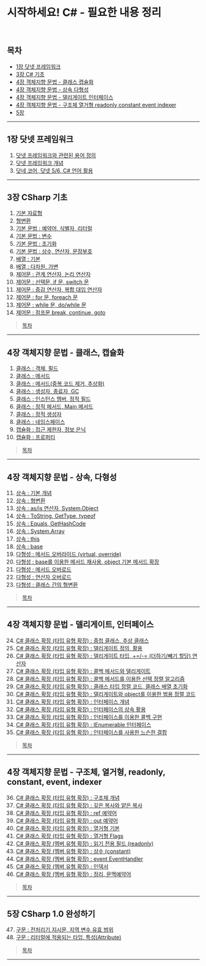 # 시작하세요! C# - 필요한 내용 정리
<br>

## 목차
- [1장 닷넷 프레임워크](#1장-닷넷-프레임워크)
- [3장 C# 기초](#3장-CSharp-기초)
- [4장 객체지향 문법 - 클래스 캡슐화](#4장-객체지향-문법---클래스-캡슐화)
- [4장 객체지향 문법 - 상속 다형성](#4장-객체지향-문법---상속-다형성)
- [4장 객체지향 문법 - 델리게이트 인터페이스](#4장-객체지향-문법---델리게이트-인터페이스)
- [4장 객체지향 문법 - 구조체 열거형 readonly constant event indexer](#4장-객체지향-문법---구조체-열거형-readonly-constant-event-indexer)
- [5장 ](#5장-csharp-1.0-완성하기)
---

## 1장 닷넷 프레임워크
1. [닷넷 프레임워크와 관련된 용어 정의](./Contents/Chapter_01_닷넷/01_닷넷_프레임워크와_관련_용어.md)
2. [닷넷 프레임워크 개념](./Contents/Chapter_01_닷넷/02_닷넷_프레임워크_개념.md)
3. [닷네 코어, 닷넷 5/6, C# 언어 활용](./Contents/Chapter_01_닷넷/03_닷넷_코어_5-6_CSharp_활용.md)
---

## 3장 CSharp 기초
1. [기본 자료형](./Contents/Chapter_03_기초/01_기본_자료형.md)
2. [형변환](./Contents/Chapter_03_기초/02_형변환.md)
3. [기본 문법 : 예약어, 식별자, 리터럴](./Contents/Chapter_03_기초/03_예약어_식별자_리터럴.md)
4. [기본 문법 : 변수](./Contents/Chapter_03_기초/04_변수.md)
5. [기본 문법 : 초기화](./Contents/Chapter_03_기초/05_초기화.md)
6. [기본 문법 : 상수, 연산자, 문장부호](./Contents/Chapter_03_기초/06_상수_연산자_문장부호.md)
7. [배열 : 기본](./Contents/Chapter_03_기초/07_[배열]_기본.md)
8. [배열 : 다차원, 가변](./Contents/Chapter_03_기초/08_[배열]_다차원_가변.md)
9. [제어문 : 관계 연산자, 논리 연산자](./Contents/Chapter_03_기초/09_[제어문]_관계_논리_연산자.md)
10. [제어문 : 선택문, if 문, switch 문](./Contents/Chapter_03_기초/10_[제어문]_선택문_if_switch.md)
11. [제어문 : 증감 연산자, 복합 대입 연산자](./Contents/Chapter_03_기초/11_[제어문]_증감_복합_대입.md)
12. [제어문 : for 문, foreach 문](./Contents/Chapter_03_기초/12_[제어문]_for_foreach.md)
13. [제어문 : while 문, do/while 문](./Contents/Chapter_03_기초/13_[제어문]_while_do_while.md)
14. [제어문 : 점프문 break, continue, goto](./Contents/Chapter_03_기초/14_[제어문]_break_continue_goto.md)
> [목차](#목차)
---

## 4장 객체지향 문법 - 클래스, 캡슐화
1. [클래스 : 객체, 필드](./Contents/Chapter_04_객체_지향_프로그래밍/ㄱ_클래스/01_객체_필드.md)
2. [클래스 : 메서드](./Contents/Chapter_04_객체_지향_프로그래밍/ㄱ_클래스/02_메서드.md)
3. [클래스 : 메서드(중복 코드 제거, 추상화)](./Contents/Chapter_04_객체_지향_프로그래밍/ㄱ_클래스/03_중복코드제거_추상화.md)
4. [클래스 : 생성자, 종료자, GC](./Contents/Chapter_04_객체_지향_프로그래밍/ㄱ_클래스/04_생성자_종료자_GC.md)
5. [클래스 : 인스턴스 멤버, 정적 필드](./Contents/Chapter_04_객체_지향_프로그래밍/ㄱ_클래스/05_인스턴스_맴버_정적_필드.md)
6. [클래스 : 정적 메서드, Main 메서드](./Contents/Chapter_04_객체_지향_프로그래밍/ㄱ_클래스/06_정적_메서드_Main_메서드.md)
7. [클래스 : 정적 생성자](./Contents/Chapter_04_객체_지향_프로그래밍/ㄱ_클래스/07_정적_생성자.md)
8. [클래스 : 네임스페이스](./Contents/Chapter_04_객체_지향_프로그래밍/ㄱ_클래스/08_네임스페이스.md)
9. [캡슐화 : 접근 제한자, 정보 은닉](./Contents/Chapter_04_객체_지향_프로그래밍/ㄴ_캡슐화/09_접근_제한자_정보_은닉.md)
10. [캡슐화 : 프로퍼티](./Contents/Chapter_04_객체_지향_프로그래밍/ㄴ_캡슐화/10_프로퍼티.md)
> [목차](#목차)
---

## 4장 객체지향 문법 - 상속, 다형성
11. [상속 : 기본 개념](./Contents/Chapter_04_객체_지향_프로그래밍/ㄷ_상속/11_기본_개념.md)
12. [상속 : 형변환](./Contents/Chapter_04_객체_지향_프로그래밍/ㄷ_상속/12_형변환.md)
13. [상속 : as/is 연산자, System.Object](./Contents/Chapter_04_객체_지향_프로그래밍/ㄷ_상속/13_as_is_연산자_System.Object.md)
14. [상속 : ToString, GetType, typeof](./Contents/Chapter_04_객체_지향_프로그래밍/ㄷ_상속/14_ToString_GetType_typeof.md)
15. [상속 : Equals, GetHashCode](./Contents/Chapter_04_객체_지향_프로그래밍/ㄷ_상속/15_Equals_GetHashCode.md)
16. [상속 : System.Array](./Contents/Chapter_04_객체_지향_프로그래밍/ㄷ_상속/16_System.Array.md)
17. [상속 : this](./Contents/Chapter_04_객체_지향_프로그래밍/ㄷ_상속/17_this.md)
18. [상속 : base](./Contents/Chapter_04_객체_지향_프로그래밍/ㄷ_상속/18_base.md)
19. [다형성 : 메서드 오버라이드 (virtual, override)](./Contents/Chapter_04_객체_지향_프로그래밍/ㄹ_다형성/19_메서드_오버라이드.md)
20. [다형성 : base를 이용한 메서드 재사용, object 기본 메서드 확장](./Contents/Chapter_04_객체_지향_프로그래밍/ㄹ_다형성/20_메서드_재사용_메서드_확장.md)
21. [다형성 : 메서드 오버로드](./Contents/Chapter_04_객체_지향_프로그래밍/ㄹ_다형성/21_메서드_오버로드.md)
22. [다형성 : 연산자 오버로드](./Contents/Chapter_04_객체_지향_프로그래밍/ㄹ_다형성/22_연산자_오버로드.md)
23. [다형성 : 클래스 간의 형변환](./Contents/Chapter_04_객체_지향_프로그래밍/ㄹ_다형성/23_클래스_간의_형변환.md)
> [목차](#목차)
---

## 4장 객체지향 문법 - 델리게이트, 인터페이스
24. [C# 클래스 확장 (타입 유형 확장) : 중첩 클래스, 추상 클래스](./Contents/Chapter_04_객체_지향_프로그래밍/ㅁ_클래스_확장/ㄱ_델리게이트/24_중첩_클래스_추상_클래스.md)
25. [C# 클래스 확장 (타입 유형 확장) : 델리게이트 정의, 활용](./Contents/Chapter_04_객체_지향_프로그래밍/ㅁ_클래스_확장/ㄱ_델리게이트/25_델리게이트_정의_활용.md)
26. [C# 클래스 확장 (타입 유형 확장) : 델리게이트 타입, +=/-= (더하기/빼기 할당) 연산자](./Contents/Chapter_04_객체_지향_프로그래밍/ㅁ_클래스_확장/ㄱ_델리게이트/26_델리게이트_타입_더하기_빼기_할당_연산자.md)
27. [C# 클래스 확장 (타입 유형 확장) : 콜백 메서드와 델리게이트](./Contents/Chapter_04_객체_지향_프로그래밍/ㅁ_클래스_확장/ㄱ_델리게이트/27_콜백_메서드.md)
28. [C# 클래스 확장 (타입 유형 확장) : 콜백 메서드를 이용한 선택 정렬 알고리즘](./Contents/Chapter_04_객체_지향_프로그래밍/ㅁ_클래스_확장/ㄱ_델리게이트/28_선택_정렬_알고리즘.md)
29. [C# 클래스 확장 (타입 유형 확장) : 클래스 타입 정렬 코드, 클래스 배열 초기화](./Contents/Chapter_04_객체_지향_프로그래밍/ㅁ_클래스_확장/ㄱ_델리게이트/29_클래스_정렬_배열_초기화.md)
30. [C# 클래스 확장 (타입 유형 확장) : 델리게이트와 object를 이용한 범용 정렬 코드](./Contents/Chapter_04_객체_지향_프로그래밍/ㅁ_클래스_확장/ㄱ_델리게이트/30_object_활용_범용_정렬.md)
31. [C# 클래스 확장 (타입 유형 확장) : 인터페이스 개념](./Contents/Chapter_04_객체_지향_프로그래밍/ㅁ_클래스_확장/ㄴ_인터페이스/31_인터페이스_개념.md)
32. [C# 클래스 확장 (타입 유형 확장) : 인터페이스의 상속 활용](./Contents/Chapter_04_객체_지향_프로그래밍/ㅁ_클래스_확장/ㄴ_인터페이스/32_인터페이스의_상속_활용.md)
33. [C# 클래스 확장 (타입 유형 확장) : 인터페이스를 이용한 콜백 구현](./Contents/Chapter_04_객체_지향_프로그래밍/ㅁ_클래스_확장/ㄴ_인터페이스/33_콜백_구현.md)
34. [C# 클래스 확장 (타입 유형 확장) : IEnumerable 인터페이스](./Contents/Chapter_04_객체_지향_프로그래밍/ㅁ_클래스_확장/ㄴ_인터페이스/34_IEnumerable.md)
35. [C# 클래스 확장 (타입 유형 확장) : 인터페이스를 사용한 느슨한 결합](./Contents/Chapter_04_객체_지향_프로그래밍/ㅁ_클래스_확장/ㄴ_인터페이스/35_느슨한_결합.md)
> [목차](#목차)
---

## 4장 객체지향 문법 - 구조체, 열거형, readonly, constant, event, indexer
36. [C# 클래스 확장 (타입 유형 확장) : 구조체 개념](./Contents/Chapter_04_객체_지향_프로그래밍/ㅁ_클래스_확장/ㄷ_유형_확장/36_구조체_개념.md)
37. [C# 클래스 확장 (타입 유형 확장) : 깊은 복사와 얕은 복사](./Contents/Chapter_04_객체_지향_프로그래밍/ㅁ_클래스_확장/ㄷ_유형_확장/37_깊은_복사_얕은_복사.md)
38. [C# 클래스 확장 (타입 유형 확장) : ref 예약어](./Contents/Chapter_04_객체_지향_프로그래밍/ㅁ_클래스_확장/ㄷ_유형_확장/38_ref_예약어.md)
39. [C# 클래스 확장 (타입 유형 확장) : out 예약어](./Contents/Chapter_04_객체_지향_프로그래밍/ㅁ_클래스_확장/ㄷ_유형_확장/39_out_예약어.md)
40. [C# 클래스 확장 (타입 유형 확장) : 열거형 기본](./Contents/Chapter_04_객체_지향_프로그래밍/ㅁ_클래스_확장/ㄷ_유형_확장/40_열거형_기본.md)
41. [C# 클래스 확장 (타입 유형 확장) : 열거형 Flags](./Contents/Chapter_04_객체_지향_프로그래밍/ㅁ_클래스_확장/ㄷ_유형_확장/41_열거형_Flags.md)
42. [C# 클래스 확장 (멤버 유형 확장) : 읽기 전용 필드 (readonly)](./Contents/Chapter_04_객체_지향_프로그래밍/ㅁ_클래스_확장/ㄷ_유형_확장/42_읽기_전용_필드_readonly.md)
43. [C# 클래스 확장 (멤버 유형 확장) : 상수 (constant)](./Contents/Chapter_04_객체_지향_프로그래밍/ㅁ_클래스_확장/ㄷ_유형_확장/43_상수_constant.md)
44. [C# 클래스 확장 (멤버 유형 확장) : event EventHandler](./Contents/Chapter_04_객체_지향_프로그래밍/ㅁ_클래스_확장/ㄷ_유형_확장/44_event_EventHandler.md)
45. [C# 클래스 확장 (멤버 유형 확장) : 인덱서](./Contents/Chapter_04_객체_지향_프로그래밍/ㅁ_클래스_확장/ㄷ_유형_확장/45_인덱서.md)
46. [C# 클래스 확장 (멤버 유형 확장) : 정리, 문맥예약어](./Contents/Chapter_04_객체_지향_프로그래밍/ㅁ_클래스_확장/ㄷ_유형_확장/46_정리_문맥예약어.md)
> [목차](#목차)
---

## 5장 CSharp 1.0 완성하기
47. [구문 : 전처리기 지시문, 지역 변수 유효 범위](./Contents/Chapter_05_CSharp1.0/47_전처리기_지시문_지역_변수_범위.md)
48. [구문 : 리터럴에 적용되는 타입, 특성(Attribute)](./Contents/Chapter_05_CSharp1.0/48_리터럴의_타입_특성_(Attribute).md)

> [목차](#목차)
---
